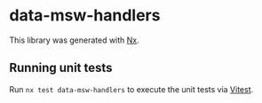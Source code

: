 # data-msw-handlers

This library was generated with [Nx](https://nx.dev).

## Running unit tests

Run `nx test data-msw-handlers` to execute the unit tests via [Vitest](https://vitest.dev/).
